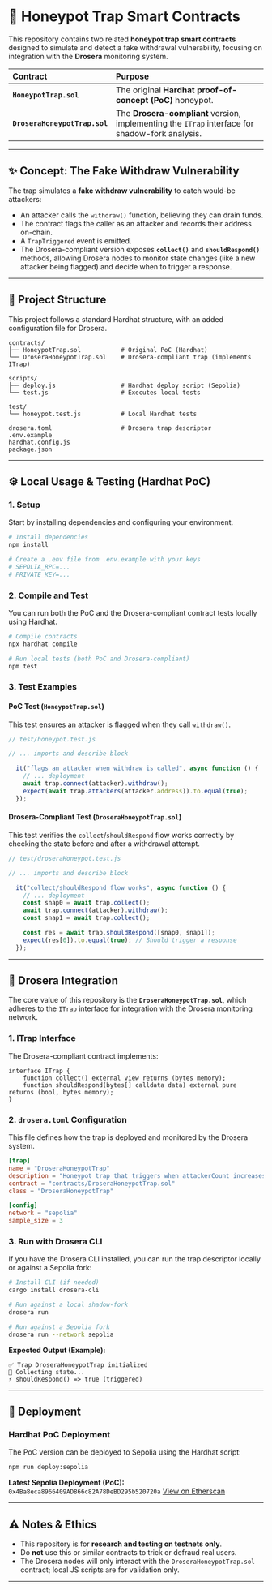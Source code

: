 # 🍯 Honeypot Trap Smart Contracts

This repository contains two related **honeypot trap smart contracts** designed to simulate and detect a fake withdrawal vulnerability, focusing on integration with the **Drosera** monitoring system.

| Contract | Purpose |
| :--- | :--- |
| **`HoneypotTrap.sol`** | The original **Hardhat proof-of-concept (PoC)** honeypot. |
| **`DroseraHoneypotTrap.sol`** | The **Drosera-compliant** version, implementing the `ITrap` interface for shadow-fork analysis. |

-----

## ✨ Concept: The Fake Withdraw Vulnerability

The trap simulates a **fake withdraw vulnerability** to catch would-be attackers:

  - An attacker calls the `withdraw()` function, believing they can drain funds.
  - The contract flags the caller as an attacker and records their address on-chain.
  - A `TrapTriggered` event is emitted.
  - The Drosera-compliant version exposes **`collect()`** and **`shouldRespond()`** methods, allowing Drosera nodes to monitor state changes (like a new attacker being flagged) and decide when to trigger a response.

-----

## 📂 Project Structure

This project follows a standard Hardhat structure, with an added configuration file for Drosera.

```
contracts/
├── HoneypotTrap.sol           # Original PoC (Hardhat)
└── DroseraHoneypotTrap.sol    # Drosera-compliant trap (implements ITrap)

scripts/
├── deploy.js                  # Hardhat deploy script (Sepolia)
└── test.js                    # Executes local tests

test/
└── honeypot.test.js           # Local Hardhat tests

drosera.toml                   # Drosera trap descriptor
.env.example
hardhat.config.js
package.json
```

-----

## ⚙️ Local Usage & Testing (Hardhat PoC)

### 1\. Setup

Start by installing dependencies and configuring your environment.

```bash
# Install dependencies
npm install

# Create a .env file from .env.example with your keys
# SEPOLIA_RPC=...
# PRIVATE_KEY=...
```

### 2\. Compile and Test

You can run both the PoC and the Drosera-compliant contract tests locally using Hardhat.

```bash
# Compile contracts
npx hardhat compile

# Run local tests (both PoC and Drosera-compliant)
npm test
```

### 3\. Test Examples

#### PoC Test (`HoneypotTrap.sol`)

This test ensures an attacker is flagged when they call `withdraw()`.

```javascript
// test/honeypot.test.js

// ... imports and describe block

  it("flags an attacker when withdraw is called", async function () {
    // ... deployment
    await trap.connect(attacker).withdraw();
    expect(await trap.attackers(attacker.address)).to.equal(true);
  });
```

#### Drosera-Compliant Test (`DroseraHoneypotTrap.sol`)

This test verifies the `collect`/`shouldRespond` flow works correctly by checking the state before and after a withdrawal attempt.

```javascript
// test/droseraHoneypot.test.js

// ... imports and describe block

  it("collect/shouldRespond flow works", async function () {
    // ... deployment
    const snap0 = await trap.collect();
    await trap.connect(attacker).withdraw();
    const snap1 = await trap.collect();

    const res = await trap.shouldRespond([snap0, snap1]);
    expect(res[0]).to.equal(true); // Should trigger a response
  });
```

-----

## 🔗 Drosera Integration

The core value of this repository is the **`DroseraHoneypotTrap.sol`**, which adheres to the `ITrap` interface for integration with the Drosera monitoring network.

### 1\. ITrap Interface

The Drosera-compliant contract implements:

```solidity
interface ITrap {
    function collect() external view returns (bytes memory);
    function shouldRespond(bytes[] calldata data) external pure returns (bool, bytes memory);
}
```

### 2\. `drosera.toml` Configuration

This file defines how the trap is deployed and monitored by the Drosera system.

```toml
[trap]
name = "DroseraHoneypotTrap"
description = "Honeypot trap that triggers when attackerCount increases"
contract = "contracts/DroseraHoneypotTrap.sol"
class = "DroseraHoneypotTrap"

[config]
network = "sepolia"
sample_size = 3
```

### 3\. Run with Drosera CLI

If you have the Drosera CLI installed, you can run the trap descriptor locally or against a Sepolia fork:

```bash
# Install CLI (if needed)
cargo install drosera-cli

# Run against a local shadow-fork
drosera run

# Run against a Sepolia fork
drosera run --network sepolia
```

**Expected Output (Example):**

```
✅ Trap DroseraHoneypotTrap initialized
📡 Collecting state...
⚡ shouldRespond() => true (triggered)
```

-----

## 🚀 Deployment

### Hardhat PoC Deployment

The PoC version can be deployed to Sepolia using the Hardhat script:

```bash
npm run deploy:sepolia
```

**Latest Sepolia Deployment (PoC):**
`0x4Ba8eca8966409AD866c82A78DeBD295b520720a`
[View on Etherscan](https://sepolia.etherscan.io/address/0x4Ba8eca8966409AD866c82A78DeBD295b520720a)

-----

## ⚠️ Notes & Ethics

  - This repository is for **research and testing on testnets only**.
  - Do **not** use this or similar contracts to trick or defraud real users.
  - The Drosera nodes will only interact with the `DroseraHoneypotTrap.sol` contract; local JS scripts are for validation only.

-----
